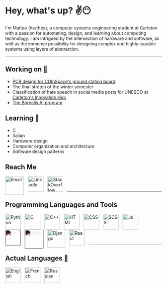 # Hey, what's up? ✌😶

I'm Matteo (he/they), a computer systems engineering student at Carleton with a passion for automating, design, and
learning about computing technology. I am intrigued by the intersection of hardware and software, as well as the immense
possibility for designing complex and highly capable systems using layers of abstraction.

---

## Working on 🧩

- [PCB design for CUInSpace's ground station board](https://github.com/linguini1/ground-station-revb)
- The final stretch of the winter semester
- Classification of hate speech in social media posts for UNESCO at [Carleton's Innovation Hub](https://carleton.ca/innovationhub/)
- [The Borealis AI program](https://www.borealisai.com/lets-solve-it/)

## Learning 🌱

- C
- Italian
- Hardware design
- Computer organization and architecture
- Software design patterns

## Reach Me

[<img align="left" style="padding-right:10px" alt="Email" width="60px" src="https://upload.wikimedia.org/wikipedia/commons/thumb/8/8c/Gmail_Icon_%282013-2020%29.svg/2048px-Gmail_Icon_%282013-2020%29.svg.png" />][email]
[<img align="left" style="padding-right:10px" alt="LinkedIn" width="50px" src="https://cdn-icons-png.flaticon.com/512/174/174857.png" />][linkedin]
[<img align="left" style="padding-right:10px" alt="StackOverflow" width="50px" src="https://cdn-icons-png.flaticon.com/512/2111/2111628.png" />][stackoverflow]
<br /><br />

---

## Programming Languages and Tools

<!--Languages-->
<img align="left" style="padding-right:10px" alt="Python" width="50px" src="https://cdn-icons-png.flaticon.com/512/5968/5968350.png" />
<img align="left" style="padding-right:10px" alt="C" width="50px" src="https://upload.wikimedia.org/wikipedia/commons/thumb/1/18/C_Programming_Language.svg/926px-C_Programming_Language.svg.png" />
<img align="left" style="padding-right:10px" alt="C++" width="50px" src="https://cdn-icons-png.flaticon.com/512/6132/6132222.png" />
<img align="left" style="padding-right:10px" alt="HTML" width="50px" src="https://cdn-icons-png.flaticon.com/512/1051/1051277.png" />
<img align="left" style="padding-right:10px" alt="CSS" width="50px" src="https://cdn-icons-png.flaticon.com/512/732/732190.png" />
<img align="left" style="padding-right:10px" alt="SCSS" width="50px" src="https://cdn-icons-png.flaticon.com/512/5968/5968358.png" />
<img align="left" style="padding-right:10px" alt="Js" width="50px" src="https://upload.wikimedia.org/wikipedia/commons/6/6a/JavaScript-logo.png" />
<br /><br /><br />

<!--Tools-->
<img align="left" style="padding-right:10px;filter:invert(1);-webkit-filter:invert(1);" alt="GitHub" width="50px" src="https://cdn-icons-png.flaticon.com/512/25/25231.png" />
<img align="left" style="padding-right:10px;filter:invert(1);-webkit-filter:invert(1);" alt="Flask" width="60px" src="https://miro.medium.com/max/800/1*Q5EUk28Xc3iCDoMSkrd1_w.png" />
<img align="left" style="padding-right:10px" alt="Django" width="57px" src="https://icon-library.com/images/django-icon/django-icon-0.jpg" />
<img align="left" style="padding-right:10px" alt="React" width="50px" src="https://upload.wikimedia.org/wikipedia/commons/thumb/a/a7/React-icon.svg/2300px-React-icon.svg.png" />
<br /><br />

---

## Actual Languages 💬

<img align="left" style="padding-right:10px" alt="English" width="50px" src="https://cdn-icons-png.flaticon.com/512/330/330442.png" />
<img align="left" style="padding-right:10px" alt="French" width="50px" src="https://cdn-icons-png.flaticon.com/512/330/330490.png" />
<img align="left" style="padding-right:10px" alt="Russian" width="50px" src="https://cdn-icons-png.flaticon.com/512/330/330437.png" />
<br />

<!--Links-->

[stackoverflow]: https://stackexchange.com/users/20225296/linguini
[linkedin]: https://www.linkedin.com/in/matteo-golin-94118021b/
[email]: matteo.golin@gmail.com
